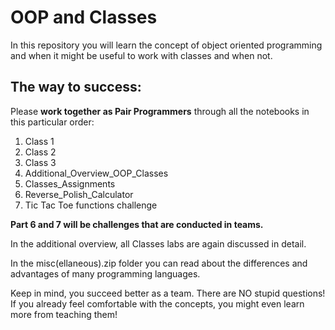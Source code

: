 # OOP and Classes

In this repository you will learn the concept
of object oriented programming and when it might
be useful to work with classes and when not.

## The way to success:

Please **work together as Pair Programmers** through all the notebooks
in this particular order:

1. Class 1
2. Class 2
3. Class 3
4. Additional_Overview_OOP_Classes
5. Classes_Assignments
6. Reverse_Polish_Calculator
7. Tic Tac Toe functions challenge

**Part 6 and 7 will be challenges that are conducted in teams.**

In the additional overview, all Classes labs are again
discussed in detail.

In the misc(ellaneous).zip folder you can read
about the differences and advantages of many
programming languages.

Keep in mind, you succeed better as a team.
There are NO stupid questions! 
If you already feel comfortable with the concepts,
you might even learn more from teaching them!
